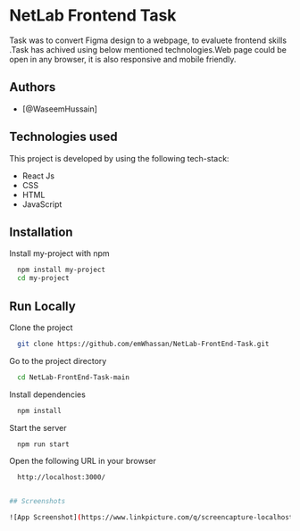 
# NetLab Frontend Task

  Task was to convert Figma design to a webpage, to evaluete frontend skills .Task has achived 
  using below mentioned technologies.Web page could be open in any browser, it is also responsive and mobile friendly.  


## Authors

- [@WaseemHussain]


## Technologies used

This project is developed by using the following tech-stack:

- React Js
- CSS
- HTML
- JavaScript

## Installation

Install my-project with npm

```bash
  npm install my-project
  cd my-project
```
    
## Run Locally

Clone the project

```bash
  git clone https://github.com/emWhassan/NetLab-FrontEnd-Task.git
```

Go to the project directory

```bash
  cd NetLab-FrontEnd-Task-main
```

Install dependencies

```bash
  npm install
```

Start the server

```bash
  npm run start
  ```
  
Open the following URL in your browser

```bash
  http://localhost:3000/ 


## Screenshots

![App Screenshot](https://www.linkpicture.com/q/screencapture-localhost-3000-2022-12-13-15_31_10.png)

